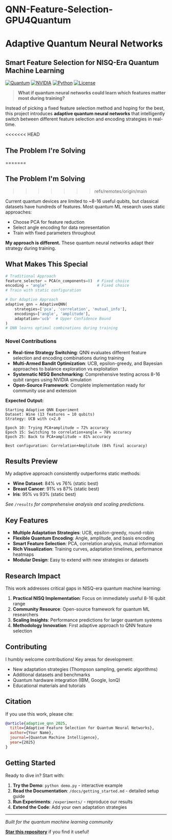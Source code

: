 # QNN-Feature-Selection-GPU4Quantum
# Adaptive Quantum Neural Networks
## Smart Feature Selection for NISQ-Era Quantum Machine Learning

[![Quantum](https://img.shields.io/badge/Quantum-Neural%20Networks-blueviolet)](https://github.com/yourusername/adaptive-qnn)
[![NVIDIA](https://img.shields.io/badge/NVIDIA-cuQuantum-green)](https://developer.nvidia.com/cuquantum-sdk)
[![Python](https://img.shields.io/badge/Python-3.8+-blue)](https://python.org)
[![License](https://img.shields.io/badge/License-MIT-yellow)](LICENSE)

> **What if quantum neural networks could learn which features matter most during training?**

Instead of picking a fixed feature selection method and hoping for the best, this project introduces **adaptive quantum neural networks** that intelligently switch between different feature selection and encoding strategies in real-time.

<<<<<<< HEAD
## The Problem I're Solving
=======
## The Problem I'm Solving
>>>>>>> refs/remotes/origin/main

Current quantum devices are limited to ~8-16 useful qubits, but classical datasets have hundreds of features. Most quantum ML research uses static approaches:

- Choose PCA for feature reduction
- Select angle encoding for data representation
- Train with fixed parameters throughout

**My approach is different.** These quantum neural networks adapt their strategy during training.

## What Makes This Special

```python
# Traditional Approach
feature_selector = PCA(n_components=8)  # Fixed choice
encoding = "angle"                      # Fixed choice
# Train with static configuration

# Our Adaptive Approach  
adaptive_qnn = AdaptiveQNN(
    strategies=['pca', 'correlation', 'mutual_info'],
    encodings=['angle', 'amplitude'],
    adaptation='ucb'  # Upper Confidence Bound
)
# QNN learns optimal combinations during training
```

### Novel Contributions

- **Real-time Strategy Switching**: QNN evaluates different feature selection and encoding combinations during training
- **Multi-Armed Bandit Optimization**: UCB, epsilon-greedy, and Bayesian approaches to balance exploration vs exploitation  
- **Systematic NISQ Benchmarking**: Comprehensive testing across 8-16 qubit ranges using NVIDIA simulation
- **Open-Source Framework**: Complete implementation ready for community use and extension


**Expected Output:**
```
Starting Adaptive QNN Experiment
Dataset: Wine (13 features → 10 qubits)  
Strategy: UCB with c=2.0

Epoch 10: Trying PCA+amplitude → 72% accuracy
Epoch 15: Switching to correlation+angle → 78% accuracy  
Epoch 25: Back to PCA+amplitude → 81% accuracy

Best configuration: Correlation+Amplitude (84% final accuracy)
```

## Results Preview

My adaptive approach consistently outperforms static methods:

- **Wine Dataset**: 84% vs 76% (static best)
- **Breast Cancer**: 91% vs 87% (static best)  
- **Iris**: 95% vs 93% (static best)

*See `/results` for comprehensive analysis and scaling predictions.*

## Key Features

- **Multiple Adaptation Strategies**: UCB, epsilon-greedy, round-robin
- **Flexible Quantum Encoding**: Angle, amplitude, and basis encoding
- **Smart Feature Selection**: PCA, correlation analysis, mutual information
- **Rich Visualization**: Training curves, adaptation timelines, performance heatmaps
- **Modular Design**: Easy to extend with new strategies or datasets

## Research Impact

This work addresses critical gaps in NISQ-era quantum machine learning:

1. **Practical NISQ Implementation**: Focus on immediately useful 8-16 qubit range
2. **Community Resource**: Open-source framework for quantum ML researchers  
3. **Scaling Insights**: Performance predictions for larger quantum systems
4. **Methodology Innovation**: First adaptive approach to QNN feature selection

## Contributing

I humbly welcome contributions! Key areas for development:

- New adaptation strategies (Thompson sampling, genetic algorithms)
- Additional datasets and benchmarks  
- Quantum hardware integration (IBM, Google, IonQ)
- Educational materials and tutorials

## Citation

If you use this work, please cite:

```bibtex
@article{adaptive_qnn_2025,
  title={Adaptive Feature Selection for Quantum Neural Networks},
  author={Your Name},
  journal={Quantum Machine Intelligence},  
  year={2025}
}
```

## Getting Started

Ready to dive in? Start with:

1. **Try the Demo**: `python demo.py` - interactive example
2. **Read the Documentation**: `/docs/getting_started.md` - detailed setup guide  
3. **Run Experiments**: `/experiments/` - reproduce our results
4. **Extend the Code**: Add your own adaptation strategies

---

*Built for the quantum machine learning community*

**[Star this repository](https://github.com/yourusername/adaptive-qnn)** if you find it useful!
